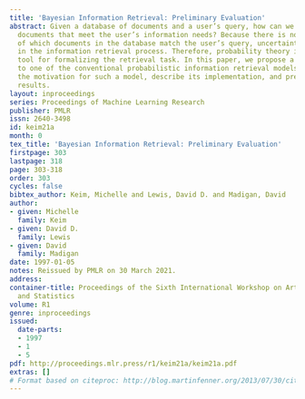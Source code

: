 ```yaml
---
title: 'Bayesian Information Retrieval: Preliminary Evaluation'
abstract: Given a database of documents and a user’s query, how can we locate those
  documents that meet the user’s information needs? Because there is no precise definition
  of which documents in the database match the user’s query, uncertainty is inherent
  in the information retrieval process. Therefore, probability theory is a natural
  tool for formalizing the retrieval task. In this paper, we propose a Bayesian approach
  to one of the conventional probabilistic information retrieval models. We discuss
  the motivation for such a model, describe its implementation, and present some experimental
  results.
layout: inproceedings
series: Proceedings of Machine Learning Research
publisher: PMLR
issn: 2640-3498
id: keim21a
month: 0
tex_title: 'Bayesian Information Retrieval: Preliminary Evaluation'
firstpage: 303
lastpage: 318
page: 303-318
order: 303
cycles: false
bibtex_author: Keim, Michelle and Lewis, David D. and Madigan, David
author:
- given: Michelle
  family: Keim
- given: David D.
  family: Lewis
- given: David
  family: Madigan
date: 1997-01-05
notes: Reissued by PMLR on 30 March 2021.
address:
container-title: Proceedings of the Sixth International Workshop on Artificial Intelligence
  and Statistics
volume: R1
genre: inproceedings
issued:
  date-parts:
  - 1997
  - 1
  - 5
pdf: http://proceedings.mlr.press/r1/keim21a/keim21a.pdf
extras: []
# Format based on citeproc: http://blog.martinfenner.org/2013/07/30/citeproc-yaml-for-bibliographies/
---
```

